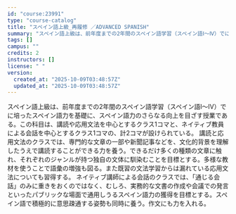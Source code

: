 ```yaml
---
id: "course:23991"
type: "course-catalog"
title: "スペイン語上級_再履修 ／ADVANCED SPANISH"
summary: "スペイン語上級は、前年度までの2年間のスペイン語学習（スペイン語Ⅰ～Ⅳ）でに培ったスペイン語力を基礎に、スペイン語力のさらなる向上を目ざす授業である。この科目は、講読や応用文法を中心とするクラス1コマと、ネイティブ教員による会話を中心とする…"
tags: []
campus: ""
credits: 2
instructors: []
license: " "
version:
  created_at: "2025-10-09T03:48:57Z"
  updated_at: "2025-10-09T03:48:57Z"
---
```


スペイン語上級は、前年度までの2年間のスペイン語学習（スペイン語Ⅰ～Ⅳ）でに培ったスペイン語力を基礎に、スペイン語力のさらなる向上を目ざす授業である。この科目は、講読や応用文法を中心とするクラス1コマと、ネイティブ教員による会話を中心とするクラス1コマの、計2コマが設けられている。 講読と応用文法のクラスでは、専門的な文章の一部や新聞記事などを、文化的背景を理解したうえで講読することができる力を養う。できるだけ多くの種類の文章に触れ、それぞれのジャンルが持つ独自の文体に馴染むことを目標とする。多様な教材を使うことで語彙の増強も図る。また既習の文法学習からは漏れている応用文法についても習得する。 ネイティブ講師による会話のクラスでは、「通じる会話」のみに重きをおくのではなく、むしろ、実務的な文書の作成や会議での発言といったパブリックな場面で通用しうるスペイン語力の獲得を目標とする。スペイン語で積極的に意思疎通する姿勢も同時に養う。作文にも力を入れる。
